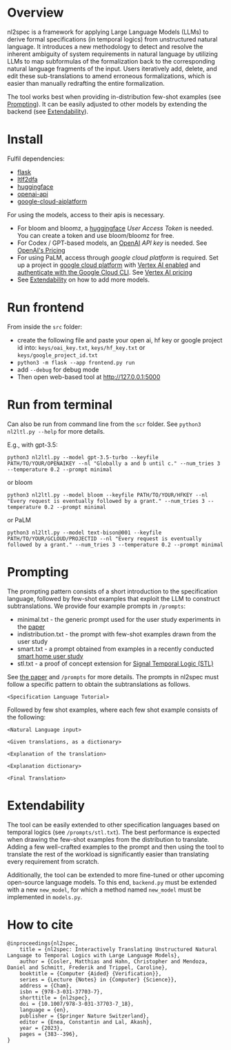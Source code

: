 # Overview

nl2spec is a framework for applying Large Language Models (LLMs) to derive formal specifications (in temporal logics) from unstructured natural language. It introduces a new methodology to detect and resolve the inherent ambiguity of system requirements in natural language by utilizing LLMs to map subformulas of the formalization back to the corresponding natural language fragments of the input. Users iteratively add, delete, and edit these sub-translations to amend erroneous formalizations, which is easier than manually redrafting the entire formalization.

The tool works best when providing in-distribution few-shot examples (see [Prompting](#prompting)). It can be easily adjusted to other models by extending the backend (see [Extendability](#extendability)).

# Install

Fulfil dependencies:
- [flask](https://flask.palletsprojects.com/en/2.2.x/)
- [ltlf2dfa](https://github.com/whitemech/LTLf2DFA)
- [huggingface](https://huggingface.co/)
- [openai-api](https://openai.com/blog/openai-api)
- [google-cloud-aiplatform](https://cloud.google.com/python/docs/reference/aiplatform/latest/index.html)

For using the models, access to their apis is necessary.
 - For bloom and bloomz, a [huggingface](huggingface.co) *User Access Token* is needed. You can create a token and use bloom/bloomz for free.
 - For Codex / GPT-based models, an [OpenAI](openai.com) *API key* is needed. See [OpenAI's Pricing](https://openai.com/pricing)
 - For using PaLM, access through *google cloud platform* is required. Set up a project in [google cloud platform](https://console.cloud.google.com/) with [Vertex AI enabled](https://console.cloud.google.com/vertex-ai) and [authenticate with the Google Cloud CLI](https://cloud.google.com/cli). See [Vertex AI pricing](https://cloud.google.com/vertex-ai/pricing)
 - See [Extendability](#extendability) on how to add more models.

# Run frontend

From inside the ```src``` folder:
- create the following file and paste your open ai, hf key or google project id into: ```keys/oai_key.txt```, ```keys/hf_key.txt``` or ```keys/google_project_id.txt```
- ```python3 -m flask --app frontend.py run```
- add ```--debug``` for debug mode
- Then open web-based tool at http://127.0.0.1:5000

# Run from terminal

Can also be run from command line from the ```scr``` folder. See ```python3 nl2ltl.py --help``` for more details.

E.g., with gpt-3.5:

```python3 nl2ltl.py --model gpt-3.5-turbo --keyfile PATH/TO/YOUR/OPENAIKEY --nl "Globally a and b until c." --num_tries 3 --temperature 0.2 --prompt minimal```

or bloom

```python3 nl2ltl.py --model bloom --keyfile PATH/TO/YOUR/HFKEY --nl "Every request is eventually followed by a grant." --num_tries 3 --temperature 0.2 --prompt minimal```

or PaLM

```python3 nl2ltl.py --model text-bison@001 --keyfile PATH/TO/YOUR/GCLOUD/PROJECTID --nl "Every request is eventually followed by a grant." --num_tries 3 --temperature 0.2 --prompt minimal```

# Prompting

The prompting pattern consists of a short introduction to the specification language, followed by few-shot examples that exploit the LLM to construct subtranslations.
We provide four example prompts in ```/prompts```:
- minimal.txt - the generic prompt used for the user study experiments in the [paper]()
- indistribution.txt - the prompt with few-shot examples drawn from the user study
- smart.txt - a prompt obtained from examples in a recently conducted [smart home user study]()
- stl.txt - a proof of concept extension for [Signal Temporal Logic (STL)]()

See [the paper]() and ```/prompts``` for more details.
The prompts in nl2spec must follow a specific pattern to obtain the subtranslations as follows.

```<Specification Language Tutorial>```

Followed by few shot examples, where each few shot example consists of the following:

```<Natural Language input>```

```<Given translations, as a dictionary>```

```<Explanation of the translation>```

```<Explanation dictionary>```

```<Final Translation>```

# Extendability

The tool can be easily extended to other specification languages based on temporal logics (see ```/prompts/stl.txt```). The best performance is expected when drawing the few-shot examples from the distribution to translate. Adding a few well-crafted examples to the prompt and then using the tool to translate the rest of the workload is significantly easier than translating every requirement from scratch.

Additionally, the tool can be extended to more fine-tuned or other upcoming open-source language models. To this end, ```backend.py``` must be extended with a new ```new_model```, for which a method named ```new_model``` must be implemented in ```models.py```.

# How to cite

```
@inproceedings{nl2spec,
	title = {nl2spec: Interactively Translating Unstructured Natural Language to Temporal Logics with Large Language Models},
	author = {Cosler, Matthias and Hahn, Christopher and Mendoza, Daniel and Schmitt, Frederik and Trippel, Caroline},
	booktitle = {Computer {Aided} {Verification}},
	series = {Lecture {Notes} in {Computer} {Science}},
	address = {Cham},
	isbn = {978-3-031-37703-7},
	shorttitle = {nl2spec},
	doi = {10.1007/978-3-031-37703-7_18},
	language = {en},
	publisher = {Springer Nature Switzerland},
	editor = {Enea, Constantin and Lal, Akash},
	year = {2023},
	pages = {383--396},
}
```
